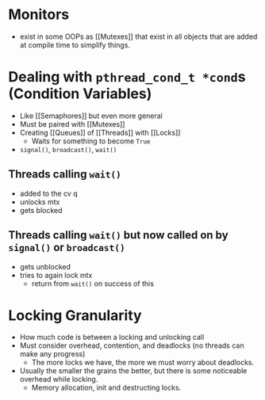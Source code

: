 
# Monitors
- exist in some OOPs as [[Mutexes]] that exist in all objects that are added at compile time to simplify things.

# Dealing with `pthread_cond_t *cond`s (Condition Variables)
- Like [[Semaphores]] but even more general
- Must be paired with [[Mutexes]]
- Creating [[Queues]] of [[Threads]] with [[Locks]]
	- Waits for something to become `True`
- `signal()`, `broadcast()`, `wait()`

## Threads calling `wait()`
- added to the cv q
- unlocks mtx
- gets blocked

## Threads calling `wait()` but now called on by `signal()` or `broadcast()`
- gets unblocked
- tries to again lock mtx
	- return from `wait()` on success of this

# Locking Granularity
- How much code is between a locking and unlocking call
- Must consider overhead, contention, and deadlocks (no threads can make any progress)
	- The more locks we have, the more we must worry about deadlocks.
- Usually the smaller the grains the better, but there is some noticeable overhead while locking.
	- Memory allocation, init and destructing locks.
